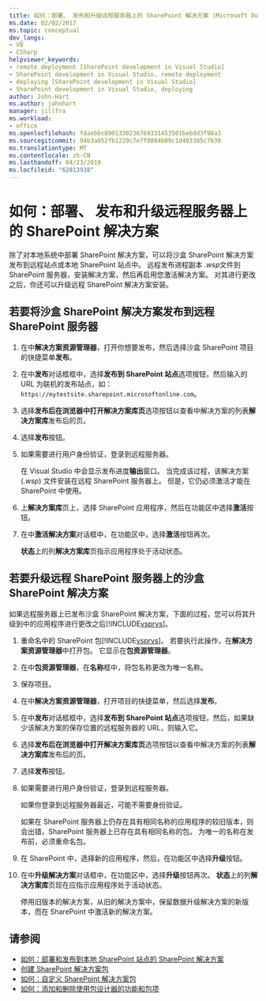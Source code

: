 ```yaml
---
title: 如何：部署、 发布和升级远程服务器上的 SharePoint 解决方案 |Microsoft Docs
ms.date: 02/02/2017
ms.topic: conceptual
dev_langs:
- VB
- CSharp
helpviewer_keywords:
- remote deployment [SharePoint development in Visual Studio]
- SharePoint development in Visual Studio, remote deployment
- deploying [SharePoint development in Visual Studio]
- SharePoint development in Visual Studio, deploying
author: John-Hart
ms.author: johnhart
manager: jillfra
ms.workload:
- office
ms.openlocfilehash: fdaebbc8901330236769331453501bebdd3f98a3
ms.sourcegitcommit: 94b3a052fb1229c7e7f8804b09c1d403385c7630
ms.translationtype: MT
ms.contentlocale: zh-CN
ms.lasthandoff: 04/23/2019
ms.locfileid: "62813938"
---
```

# <a name="how-to-deploy-publish-and-upgrade-sharepoint-solutions-on-a-remote-server"></a>如何：部署、 发布和升级远程服务器上的 SharePoint 解决方案
  除了对本地系统中部署 SharePoint 解决方案，可以将沙盒 SharePoint 解决方案发布到远程站点或本地 SharePoint 站点中。 远程发布进程副本 *.wsp*文件到 SharePoint 服务器，安装解决方案，然后再启用您激活解决方案。 对其进行更改之后，你还可以升级远程 SharePoint 解决方案安装。

## <a name="to-publish-a-sandboxed-sharepoint-solution-to-a-remote-sharepoint-server"></a>若要将沙盒 SharePoint 解决方案发布到远程 SharePoint 服务器

1. 在中**解决方案资源管理器**，打开你想要发布，然后选择沙盒 SharePoint 项目的快捷菜单**发布**。

2. 在中**发布**对话框框中，选择**发布到 SharePoint 站点**选项按钮，然后输入的 URL 为联机的发布站点，如： `https://mytestsite.sharepoint.microsoftonline.com`。

3. 选择**发布后在浏览器中打开解决方案库页**选项按钮以查看中解决方案的列表**解决方案库**发布后的页。

4. 选择**发布**按钮。

5. 如果需要进行用户身份验证，登录到远程服务器。

     在 Visual Studio 中会显示发布进度**输出**窗口。 当完成该过程，该解决方案 (*.wsp*) 文件安装在远程 SharePoint 服务器上。 但是，它仍必须激活才能在 SharePoint 中使用。

6. 上**解决方案库**页上，选择 SharePoint 应用程序，然后在功能区中选择**激活**按钮。

7. 在中**激活解决方案**对话框中，在功能区中，选择**激活**按钮再次。

     **状态**上的列**解决方案库**页指示应用程序处于活动状态。

## <a name="to-upgrade-a-sandboxed-sharepoint-solution-on-a-remote-sharepoint-server"></a>若要升级远程 SharePoint 服务器上的沙盒 SharePoint 解决方案
 如果远程服务器上已发布沙盒 SharePoint 解决方案，下面的过程，您可以将其升级到中的应用程序进行更改之后[!INCLUDE[vsprvs](../sharepoint/includes/vsprvs-md.md)]。

1. 重命名中的 SharePoint 包[!INCLUDE[vsprvs](../sharepoint/includes/vsprvs-md.md)]。 若要执行此操作，在**解决方案资源管理器**中打开包。 它显示在**包资源管理器**。

2. 在中**包资源管理器**，在**名称**框中，将包名称更改为唯一名称。

3. 保存项目。

4. 在中**解决方案资源管理器**，打开项目的快捷菜单，然后选择**发布**。

5. 在中**发布**对话框框中，选择**发布到 SharePoint 站点**选项按钮，然后，如果缺少该解决方案的保存位置的远程服务器的 URL，则输入它。

6. 选择**发布后在浏览器中打开解决方案库页**选项按钮以查看中解决方案的列表**解决方案库**发布后的页。

7. 选择**发布**按钮。

8. 如果需要进行用户身份验证，登录到远程服务器。

     如果你登录到远程服务器最近，可能不需要身份验证。

     如果在 SharePoint 服务器上仍存在具有相同名称的应用程序的较旧版本，则会出错，SharePoint 服务器上已存在具有相同名称的包。 为唯一的名称在发布前，必须重命名包。

9. 在 SharePoint 中，选择新的应用程序，然后，在功能区中选择**升级**按钮。

10. 在中**升级解决方案**对话框中，在功能区中，选择**升级**按钮再次。 **状态**上的列**解决方案库**页现在应指示应用程序处于活动状态。

     停用旧版本的解决方案，从旧的解决方案中，保留数据升级解决方案的新版本，而在 SharePoint 中激活新的解决方案。

## <a name="see-also"></a>请参阅
- [如何：部署和发布到本地 SharePoint 站点的 SharePoint 解决方案](../sharepoint/how-to-deploy-and-publish-a-sharepoint-solution-to-a-local-sharepoint-site.md)
- [创建 SharePoint 解决方案包](../sharepoint/creating-sharepoint-solution-packages.md)
- [如何：自定义 SharePoint 解决方案包](../sharepoint/how-to-customize-a-sharepoint-solution-package.md)
- [如何：添加和删除使用包设计器的功能和包项](../sharepoint/how-to-add-and-remove-features-and-items-to-a-package-by-using-the-package-designer.md)

